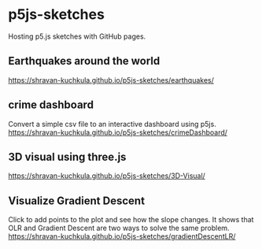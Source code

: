# p5js-sketches
Hosting p5.js sketches with GitHub pages.

## Earthquakes around the world
https://shravan-kuchkula.github.io/p5js-sketches/earthquakes/

## crime dashboard
Convert a simple csv file to an interactive dashboard using p5js.
https://shravan-kuchkula.github.io/p5js-sketches/crimeDashboard/

## 3D visual using three.js
https://shravan-kuchkula.github.io/p5js-sketches/3D-Visual/

## Visualize Gradient Descent
Click to add points to the plot and see how the slope changes. It shows that OLR and Gradient Descent are two ways to solve the same problem.
https://shravan-kuchkula.github.io/p5js-sketches/gradientDescentLR/
